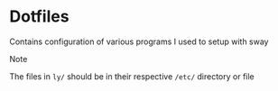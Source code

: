 # Dotfiles
Contains configuration of various programs I used to setup with sway

> [!NOTE] 
> The files in `ly/` should be in their respective `/etc/` directory or file
 

